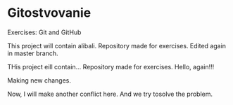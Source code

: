 # Gitostvovanie
Exercises: Git and GitHub

This project will contain alibali.
Repository made for exercises.
Edited again in master branch.

THis project eill contain...
Repository made for exercises.
Hello, again!!!


Making new changes.


Now, I will make another conflict here.
And we try tosolve the problem.


